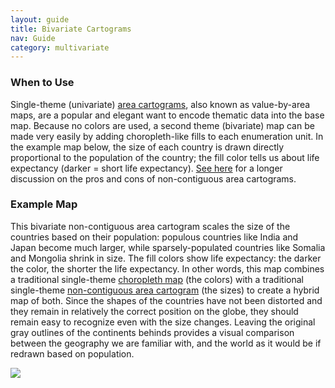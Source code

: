 ```yaml
---
layout: guide
title: Bivariate Cartograms
nav: Guide
category: multivariate
---
```


### When to Use

Single-theme (univariate) [area cartograms](../non-contiguous-cartograms), also known as value-by-area maps, are a popular and elegant want to encode thematic data into the base map. Because no colors are used, a second theme (bivariate) map can be made very easily by adding choropleth-like fills to each enumeration unit. In the example map below, the size of each country is drawn directly proportional to the population of the country; the fill color tells us about life expectancy (darker = short life expectancy). [See here](../non-contiguous-cartograms) for a longer discussion on the pros and cons of non-contiguous area cartograms.

### Example Map

This bivariate non-contiguous area cartogram scales the size of the countries based on their population: populous countries like India and Japan become much larger, while sparsely-populated countries like Somalia and Mongolia shrink in size. The fill colors show life expectancy: the darker the color, the shorter the life expectancy. In other words, this map combines a traditional single-theme [choropleth map](../choropleth-maps) (the colors) with a traditional single-theme [non-contiguous area cartogram](../non-contiguous-cartograms) (the sizes) to create a hybrid map of both. Since the shapes of the countries have not been distorted and they remain in relatively the correct position on the globe, they should remain easy to recognize even with the size changes. Leaving the original gray outlines of the continents behinds provides a visual comparison between the geography we are familiar with, and the world as it would be if redrawn based on population.

![]({{site.baseurl}}/media/guide/bivar_cartogram_map.jpg)
